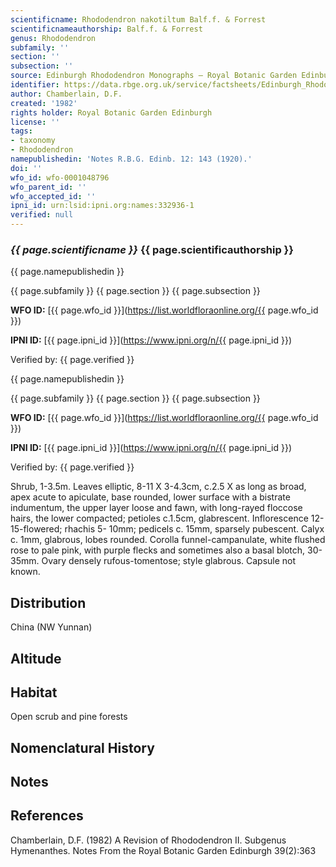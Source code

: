 ```yaml
---
scientificname: Rhododendron nakotiltum Balf.f. & Forrest
scientificnameauthorship: Balf.f. & Forrest
genus: Rhododendron
subfamily: ''
section: ''
subsection: ''
source: Edinburgh Rhododendron Monographs – Royal Botanic Garden Edinburgh
identifier: https://data.rbge.org.uk/service/factsheets/Edinburgh_Rhododendron_Monographs.xhtml
author: Chamberlain, D.F.
created: '1982'
rights holder: Royal Botanic Garden Edinburgh
license: ''
tags:
- taxonomy
- Rhododendron
namepublishedin: 'Notes R.B.G. Edinb. 12: 143 (1920).'
doi: ''
wfo_id: wfo-0001048796
wfo_parent_id: ''
wfo_accepted_id: ''
ipni_id: urn:lsid:ipni.org:names:332936-1
verified: null
---
```

### _{{ page.scientificname }}_ {{ page.scientificauthorship }}
 {{ page.namepublishedin }}

{{ page.subfamily }} {{ page.section }} {{ page.subsection }}

**WFO ID:** [{{ page.wfo_id }}](https://list.worldfloraonline.org/{{ page.wfo_id }})

**IPNI ID:** [{{ page.ipni_id }}](https://www.ipni.org/n/{{ page.ipni_id }})

Verified by: {{ page.verified }}

 {{ page.namepublishedin }}

{{ page.subfamily }} {{ page.section }} {{ page.subsection }}

**WFO ID:** [{{ page.wfo_id }}](https://list.worldfloraonline.org/{{ page.wfo_id }})

**IPNI ID:** [{{ page.ipni_id }}](https://www.ipni.org/n/{{ page.ipni_id }})

Verified by: {{ page.verified }}



Shrub, 1-3.5m. Leaves elliptic, 8-11 X 3-4.3cm, c.2.5 X as long as broad, apex acute to apiculate, base rounded, lower surface with a bistrate indumentum, the upper layer loose and fawn, with long-rayed floccose hairs, the lower compacted; petioles c.1.5cm, glabrescent. Inflorescence 12-15-flowered; rhachis 5- 10mm; pedicels c. 15mm, sparsely pubescent. Calyx c. 1mm, glabrous, lobes rounded. Corolla funnel-campanulate, white flushed rose to pale pink, with purple flecks and sometimes also a basal blotch, 30-35mm. Ovary densely rufous-tomentose; style glabrous. Capsule not known.

## Distribution
China (NW Yunnan)

## Altitude


## Habitat
Open scrub and pine forests

## Nomenclatural History

                       
## Notes


## References

Chamberlain, D.F. (1982) A Revision of Rhododendron II. Subgenus Hymenanthes. Notes From the Royal Botanic Garden Edinburgh 39(2):363
